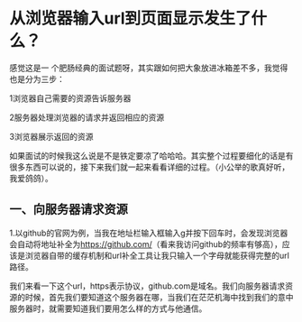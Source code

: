 # 从浏览器输入url到页面显示发生了什么？

感觉这是一 个肥肠经典的面试题呀，其实跟如何把大象放进冰箱差不多，我觉得也是分为三步：

1浏览器自己需要的资源告诉服务器

2服务器处理浏览器的请求并返回相应的资源

3浏览器展示返回的资源

如果面试的时候我这么说是不是铁定要凉了哈哈哈。其实整个过程要细化的话是有很多东西可以说的，接下来我们就一起来看看详细的过程。（小公举的歌真好听，我爱鸽鸽）。

## 一、向服务器请求资源

1.以github的官网为例，当我在地址栏输入框输入g并按下回车时，会发现浏览器会自动将地址补全为<https://github.com/>（看来我访问github的频率有够高），应该是浏览器自带的缓存机制和url补全工具让我只输入一个字母就能获得完整的url路径。

我们来看一下这个url，https表示协议，github.com是域名。我们向服务器请求资源的时候，首先我们要知道这个服务器在哪，当我们在茫茫机海中找到我们的意中服务器时，就需要知道我们要用怎么样的方式与他通信。